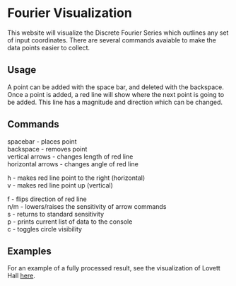 # Fourier Visualization

This website will visualize the Discrete Fourier Series which outlines any set of input coordinates. There are several commands avaiable to make the data points easier to collect.

## Usage

A point can be added with the space bar, and deleted with the backspace. Once a point is added, a red line will show where the next point is going to be added. This line has a magnitude and direction which can be changed.

## Commands

spacebar - places point  
backspace - removes point  
vertical arrows - changes length of red line  
horizontal arrows - changes angle of red line  
  
h   - makes red line point to the right (horizontal)  
v   - makes red line point up (vertical)  
  
f   - flips direction of red line  
n/m - lowers/raises the sensitivity of arrow commands  
s   - returns to standard sensitivity  
p   - prints current list of data to the console  
c   - toggles circle visibility  

## Examples

For an example of a fully processed result, see the visualization of Lovett Hall [here](https://www.youtube.com/watch?v=PHyHzTDWWyk).
